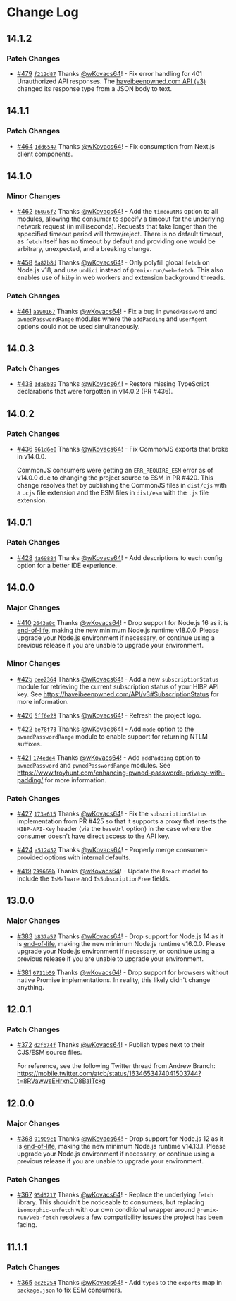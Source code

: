 # Change Log

## 14.1.2

### Patch Changes

- [#479](https://github.com/wKovacs64/hibp/pull/479) [`f212d87`](https://github.com/wKovacs64/hibp/commit/f212d87a09c31063a655d4ce440e5a4b61f6dcae) Thanks [@wKovacs64](https://github.com/wKovacs64)! - Fix error handling for 401 Unauthorized API responses. The [haveibeenpwned.com API (v3)](https://haveibeenpwned.com/API/v3#Authorisation) changed its response type from a JSON body to text.

## 14.1.1

### Patch Changes

- [#464](https://github.com/wKovacs64/hibp/pull/464) [`1dd6547`](https://github.com/wKovacs64/hibp/commit/1dd65475a93a32a0ddcd93bf1696869b266372cf) Thanks [@wKovacs64](https://github.com/wKovacs64)! - Fix consumption from Next.js client components.

## 14.1.0

### Minor Changes

- [#462](https://github.com/wKovacs64/hibp/pull/462) [`b6076f2`](https://github.com/wKovacs64/hibp/commit/b6076f21449dac656a2f65137c67af240ae81ed2) Thanks [@wKovacs64](https://github.com/wKovacs64)! - Add the `timeoutMs` option to all modules, allowing the consumer to specify a timeout for the underlying network request (in milliseconds). Requests that take longer than the sppecified timeout period will throw/reject. There is no default timeout, as `fetch` itself has no timeout by default and providing one would be arbitrary, unexpected, and a breaking change.

- [#458](https://github.com/wKovacs64/hibp/pull/458) [`0a82b8d`](https://github.com/wKovacs64/hibp/commit/0a82b8d9ea7240735defebf48677e3a00c9634e2) Thanks [@wKovacs64](https://github.com/wKovacs64)! - Only polyfill global `fetch` on Node.js v18, and use `undici` instead of `@remix-run/web-fetch`. This also enables use of `hibp` in web workers and extension background threads.

### Patch Changes

- [#461](https://github.com/wKovacs64/hibp/pull/461) [`aa90167`](https://github.com/wKovacs64/hibp/commit/aa90167cbaffc21bf6e99877bafc00ce7b14dc86) Thanks [@wKovacs64](https://github.com/wKovacs64)! - Fix a bug in `pwnedPassword` and `pwnedPasswordRange` modules where the `addPadding` and `userAgent` options could not be used simultaneously.

## 14.0.3

### Patch Changes

- [#438](https://github.com/wKovacs64/hibp/pull/438) [`3da8b89`](https://github.com/wKovacs64/hibp/commit/3da8b89dd835be1a059c7e51d41dbe6e542db184) Thanks [@wKovacs64](https://github.com/wKovacs64)! - Restore missing TypeScript declarations that were forgotten in v14.0.2 (PR #436).

## 14.0.2

### Patch Changes

- [#436](https://github.com/wKovacs64/hibp/pull/436) [`961d6e0`](https://github.com/wKovacs64/hibp/commit/961d6e000e20a4894443fa1c7f98c4224c590ff1) Thanks [@wKovacs64](https://github.com/wKovacs64)! - Fix CommonJS exports that broke in v14.0.0.

  CommonJS consumers were getting an `ERR_REQUIRE_ESM` error as of v14.0.0 due to changing the project source to ESM in PR #420. This change resolves that by publishing the CommonJS files in `dist/cjs` with a `.cjs` file extension and the ESM files in `dist/esm` with the `.js` file extension.

## 14.0.1

### Patch Changes

- [#428](https://github.com/wKovacs64/hibp/pull/428) [`4a69884`](https://github.com/wKovacs64/hibp/commit/4a69884b3268b00bdf17808796d1d03ba9cc801a) Thanks [@wKovacs64](https://github.com/wKovacs64)! - Add descriptions to each config option for a better IDE experience.

## 14.0.0

### Major Changes

- [#410](https://github.com/wKovacs64/hibp/pull/410) [`2643a0c`](https://github.com/wKovacs64/hibp/commit/2643a0c6fbe7fba1787563087fa35ff36a9f8e1e) Thanks [@wKovacs64](https://github.com/wKovacs64)! - Drop support for Node.js 16 as it is [end-of-life](https://nodejs.org/en/download/releases), making the new minimum Node.js runtime v18.0.0. Please upgrade your Node.js environment if necessary, or continue using a previous release if you are unable to upgrade your environment.

### Minor Changes

- [#425](https://github.com/wKovacs64/hibp/pull/425) [`cee2364`](https://github.com/wKovacs64/hibp/commit/cee236425a96855499b3b2d2b693ed83214efef8) Thanks [@wKovacs64](https://github.com/wKovacs64)! - Add a new `subscriptionStatus` module for retrieving the current subscription status of your HIBP API key. See https://haveibeenpwned.com/API/v3#SubscriptionStatus for more information.

- [#426](https://github.com/wKovacs64/hibp/pull/426) [`5ff6e28`](https://github.com/wKovacs64/hibp/commit/5ff6e2893b947c72addd2aec4777b8f863208c61) Thanks [@wKovacs64](https://github.com/wKovacs64)! - Refresh the project logo.

- [#422](https://github.com/wKovacs64/hibp/pull/422) [`be78f73`](https://github.com/wKovacs64/hibp/commit/be78f73a4c62bbd7f947a3a2ea1c108811304850) Thanks [@wKovacs64](https://github.com/wKovacs64)! - Add `mode` option to the `pwnedPasswordRange` module to enable support for returning NTLM suffixes.

- [#421](https://github.com/wKovacs64/hibp/pull/421) [`174ede4`](https://github.com/wKovacs64/hibp/commit/174ede4c9f8a0d5bf873502f6cfc7d4619f2b7d2) Thanks [@wKovacs64](https://github.com/wKovacs64)! - Add `addPadding` option to `pwnedPassword` and `pwnedPasswordRange` modules. See https://www.troyhunt.com/enhancing-pwned-passwords-privacy-with-padding/ for more information.

### Patch Changes

- [#427](https://github.com/wKovacs64/hibp/pull/427) [`173a615`](https://github.com/wKovacs64/hibp/commit/173a6157c6e3e89d27922bea47b9c9da155a37f0) Thanks [@wKovacs64](https://github.com/wKovacs64)! - Fix the `subscriptionStatus` implementation from PR #425 so that it supports a proxy that inserts the `HIBP-API-Key` header (via the `baseUrl` option) in the case where the consumer doesn't have direct access to the API key.

- [#424](https://github.com/wKovacs64/hibp/pull/424) [`a512452`](https://github.com/wKovacs64/hibp/commit/a51245292e04d18c16538b9ce266fa1f0619c12c) Thanks [@wKovacs64](https://github.com/wKovacs64)! - Properly merge consumer-provided options with internal defaults.

- [#419](https://github.com/wKovacs64/hibp/pull/419) [`799669b`](https://github.com/wKovacs64/hibp/commit/799669b89e7fe58bfd781e0023c6bef92ee6e811) Thanks [@wKovacs64](https://github.com/wKovacs64)! - Update the `Breach` model to include the `IsMalware` and `IsSubscriptionFree` fields.

## 13.0.0

### Major Changes

- [#383](https://github.com/wKovacs64/hibp/pull/383) [`b837a57`](https://github.com/wKovacs64/hibp/commit/b837a57abf29bcc00d4d3a14bbfe38d4f80ca97d) Thanks [@wKovacs64](https://github.com/wKovacs64)! - Drop support for Node.js 14 as it is [end-of-life](https://nodejs.org/en/about/releases/), making the new minimum Node.js runtime v16.0.0. Please upgrade your Node.js environment if necessary, or continue using a previous release if you are unable to upgrade your environment.

- [#381](https://github.com/wKovacs64/hibp/pull/381) [`6711b59`](https://github.com/wKovacs64/hibp/commit/6711b5924d0f8bf2c8ba03462b305af1bf901b3f) Thanks [@wKovacs64](https://github.com/wKovacs64)! - Drop support for browsers without native Promise implementations. In reality, this likely didn't change anything.

## 12.0.1

### Patch Changes

- [#372](https://github.com/wKovacs64/hibp/pull/372) [`d2fb74f`](https://github.com/wKovacs64/hibp/commit/d2fb74f076e5f1873adc3e99f9894f77f3a64317) Thanks [@wKovacs64](https://github.com/wKovacs64)! - Publish types next to their CJS/ESM source files.

  For reference, see the following Twitter thread from Andrew Branch: https://mobile.twitter.com/atcb/status/1634653474041503744?t=8RVawwsEHrxnCD8BaITckg

## 12.0.0

### Major Changes

- [#368](https://github.com/wKovacs64/hibp/pull/368) [`91909c1`](https://github.com/wKovacs64/hibp/commit/91909c19ec97ad8f444512943290e5dff88a0e06) Thanks [@wKovacs64](https://github.com/wKovacs64)! - Drop support for Node.js 12 as it is [end-of-life](https://nodejs.org/en/about/releases/), making the new minimum Node.js runtime v14.13.1. Please upgrade your Node.js environment if necessary, or continue using a previous release if you are unable to upgrade your environment.

### Patch Changes

- [#367](https://github.com/wKovacs64/hibp/pull/367) [`95d6217`](https://github.com/wKovacs64/hibp/commit/95d6217d3290fc4f132384d61cefe4624b64cdaf) Thanks [@wKovacs64](https://github.com/wKovacs64)! - Replace the underlying `fetch` library. This shouldn't be noticeable to consumers, but replacing `isomorphic-unfetch` with our own conditional wrapper around `@remix-run/web-fetch` resolves a few compatibility issues the project has been facing.

## 11.1.1

### Patch Changes

- [#365](https://github.com/wKovacs64/hibp/pull/365) [`ec26254`](https://github.com/wKovacs64/hibp/commit/ec2625486c8500484befa4d4d203bb820a338967) Thanks [@wKovacs64](https://github.com/wKovacs64)! - Add `types` to the `exports` map in `package.json` to fix ESM consumers.
